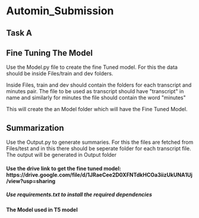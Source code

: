 # Automin_Submission
## Task A

<h2> Fine Tuning The Model </h2>
Use the Model.py file to create the fine Tuned model.
For this the data should be inside Files/train and dev folders.

Inside Files, train and dev should contain the folders for each transcript and minutes pair. The file to be used as transcript should have "transcript" in name and similarly for minutes the file should contain the word "minutes"

This will create the an Model folder which will have the Fine Tuned Model. 

<h2> Summarization </h2>
Use the Output.py to generate summaries.
For this the files are fetched from Files/test and in this there should be seperate folder for each transcript file.
The output will be generated in Output folder

<h4> Use the drive link to get the fine tuned model: https://drive.google.com/file/d/1JRaeCee2D0XFNTdkHCOa3iizUkUNA1Uj/view?usp=sharing </h4>
<h5> Use requirements.txt to install the required dependencies </h5>

<b>The Model used in T5 model</b>
